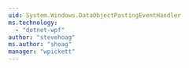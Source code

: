```yaml
---
uid: System.Windows.DataObjectPastingEventHandler
ms.technology: 
  - "dotnet-wpf"
author: "stevehoag"
ms.author: "shoag"
manager: "wpickett"
---
```

